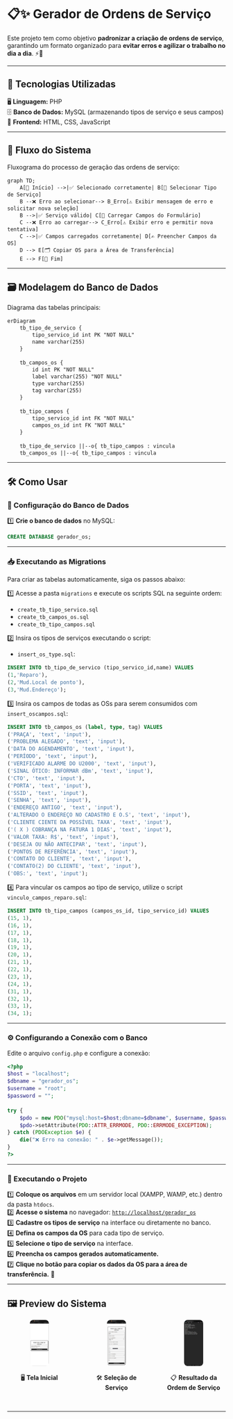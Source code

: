
# 📋✨ Gerador de Ordens de Serviço

Este projeto tem como objetivo **padronizar a criação de ordens de serviço**, garantindo um formato organizado para **evitar erros e agilizar o trabalho no dia a dia**. ⚡📑

---

## 🚀 Tecnologias Utilizadas

🖥 **Linguagem:** PHP  
🗄 **Banco de Dados:** MySQL (armazenando tipos de serviço e seus campos)  
🎨 **Frontend:** HTML, CSS, JavaScript  

---

## 🔄 Fluxo do Sistema

Fluxograma do processo de geração das ordens de serviço:  

```mermaid
graph TD;
    A[🚀 Início] -->|✅ Selecionado corretamente| B[📌 Selecionar Tipo de Serviço]
    B --❌ Erro ao selecionar--> B_Erro[⚠️ Exibir mensagem de erro e solicitar nova seleção]
    B -->|✅ Serviço válido| C[📝 Carregar Campos do Formulário]
    C --❌ Erro ao carregar--> C_Erro[⚠️ Exibir erro e permitir nova tentativa]
    C -->|✅ Campos carregados corretamente| D[✍️ Preencher Campos da OS]
    D --> E[🗂 Copiar OS para a Área de Transferência]
    E --> F[🏁 Fim]
```

---

## 🗃 Modelagem do Banco de Dados

Diagrama das tabelas principais:  

```mermaid
erDiagram
    tb_tipo_de_servico {
        tipo_servico_id int PK "NOT NULL"
        name varchar(255)
    }

    tb_campos_os {
        id int PK "NOT NULL"
        label varchar(255) "NOT NULL"
        type varchar(255)
        tag varchar(255)
    }

    tb_tipo_campos {
        tipo_servico_id int FK "NOT NULL"
        campos_os_id int FK "NOT NULL"
    }

    tb_tipo_de_servico ||--o{ tb_tipo_campos : vincula
    tb_campos_os ||--o{ tb_tipo_campos : vincula
```

---

## 🛠 Como Usar

### 🔧 Configuração do Banco de Dados

1️⃣ **Crie o banco de dados** no MySQL:  

```sql
CREATE DATABASE gerador_os;
```

---

### 📥 Executando as Migrations

Para criar as tabelas automaticamente, siga os passos abaixo:  

1️⃣ Acesse a pasta `migrations` e execute os scripts SQL na seguinte ordem:  
- `create_tb_tipo_servico.sql`  
- `create_tb_campos_os.sql`  
- `create_tb_tipo_campos.sql`

2️⃣ Insira os tipos de serviços executando o script:  
- `insert_os_type.sql`:

```sql
INSERT INTO tb_tipo_de_servico (tipo_servico_id,name) VALUES 
(1,'Reparo'),
(2,'Mud.Local de ponto'),
(3,'Mud.Endereço');
```

3️⃣ Insira os campos de todas as OSs para serem consumidos com `insert_oscampos.sql`:

```sql
INSERT INTO tb_campos_os (label, type, tag) VALUES
('PRAÇA', 'text', 'input'),
('PROBLEMA ALEGADO', 'text', 'input'),
('DATA DO AGENDAMENTO', 'text', 'input'),
('PERÍODO', 'text', 'input'),
('VERIFICADO ALARME DO U2000', 'text', 'input'),
('SINAL ÓTICO: INFORMAR dBm', 'text', 'input'),
('CTO', 'text', 'input'),
('PORTA', 'text', 'input'),
('SSID', 'text', 'input'),
('SENHA', 'text', 'input'),
('ENDEREÇO ANTIGO', 'text', 'input'),
('ALTERADO O ENDEREÇO NO CADASTRO E O.S', 'text', 'input'),
('CLIENTE CIENTE DA POSSÍVEL TAXA', 'text', 'input'),
('( X ) COBRANÇA NA FATURA 1 DIAS', 'text', 'input'),
('VALOR TAXA: R$', 'text', 'input'),
('DESEJA OU NÃO ANTECIPAR', 'text', 'input'),
('PONTOS DE REFERÊNCIA', 'text', 'input'),
('CONTATO DO CLIENTE', 'text', 'input'),
('CONTATO(2) DO CLIENTE', 'text', 'input'),
('OBS:', 'text', 'input');
```

4️⃣ Para vincular os campos ao tipo de serviço, utilize o script `vinculo_campos_reparo.sql`:

```sql
INSERT INTO tb_tipo_campos (campos_os_id, tipo_servico_id) VALUES
(15, 1),
(16, 1),
(17, 1),
(18, 1),
(19, 1),
(20, 1),
(21, 1),
(22, 1),
(23, 1),
(24, 1),
(31, 1),
(32, 1),
(33, 1),
(34, 1);
```

---

### ⚙️ Configurando a Conexão com o Banco

Edite o arquivo `config.php` e configure a conexão:

```php
<?php
$host = "localhost";
$dbname = "gerador_os";
$username = "root";
$password = "";

try {
    $pdo = new PDO("mysql:host=$host;dbname=$dbname", $username, $password);
    $pdo->setAttribute(PDO::ATTR_ERRMODE, PDO::ERRMODE_EXCEPTION);
} catch (PDOException $e) {
    die("❌ Erro na conexão: " . $e->getMessage());
}
?>
```

---

### 🚀 Executando o Projeto

1️⃣ **Coloque os arquivos** em um servidor local (XAMPP, WAMP, etc.) dentro da pasta `htdocs`.  
2️⃣ **Acesse o sistema** no navegador: [`http://localhost/gerador_os`](http://localhost/gerador_os)  
3️⃣ **Cadastre os tipos de serviço** na interface ou diretamente no banco.  
4️⃣ **Defina os campos da OS** para cada tipo de serviço.  
5️⃣ **Selecione o tipo de serviço** na interface.  
6️⃣ **Preencha os campos gerados automaticamente.**  
7️⃣ **Clique no botão para copiar os dados da OS para a área de transferência.** 🎯  

---

<h2>🖼️ Preview do Sistema</h2>

<div style="display: flex; gap: 30px; justify-content: center; align-items: flex-start; margin-bottom: 2rem;">

  <div style="text-align: center; width: 30%;">
    <img src="docs/img/tela-inicial.png" alt="Tela Inicial" style="width: 30%; border-radius: 8px;" />
    <p>🖥️ <strong>Tela Inicial</strong></p>
  </div>

  <div style="text-align: center; width: 30%;">
    <img src="docs/img/selecao-servico.png" alt="Seleção de Serviço" style="width: 30%; border-radius: 8px;" />
    <p>🛠️ <strong>Seleção de Serviço</strong></p>
  </div>

  <div style="text-align: center; width: 30%;">
    <img src="docs/img/resultado-os.png" alt="Resultado da Ordem de Serviço" style="width: 30%; border-radius: 8px;" />
    <p>📋 <strong>Resultado da Ordem de Serviço</strong></p>
  </div>

</div>


---

